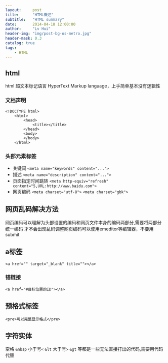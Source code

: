 ```yaml
---
layout:     post
title:      "HTML概述"
subtitle:   "HTML summary"
date:       2014-04-18 12:00:00
author:     "Lv Hui"
header-img: "img/post-bg-os-metro.jpg"
header-mask: 0.3
catalog: true
tags:
    - HTML
---
```


## html

html 超文本标记语言 HyperText Markup language，上手简单基本没有逻辑性

### 文档声明

```
<!DOCTYPE html>
	<html>
		<head>
			<title></title>
		</head>
		<body>
		</body>
	</html>	
```

### 头部元素标签

- 关键词
`<meta name="keywords" content="...">`
- 描述
`<meta name="description" content="...">`
- 页面指定时间跳转
`<meta http-equiv="refresh" content="5,URL:http://www.baidu.com">`
- 网页编码
`<meta charset="utf-8">`
`<meta charset="gbk">`

## 网页乱码解决方法

网页编码可以理解为头部设置的编码和网页文件本身的编码两部分,需要将两部分统一编码
才不会出现乱码调整网页编码可以使用emeditor等编辑器，不要用submit

## a标签

```
<a href="" target="_blank" title=""></a>
```

### 锚链接

```
<a href="#目标位置的ID"></a>
```

## 预格式标签

```
<pre>可以完整显示格式</pre>
```

## 字符实体

空格 `&nbsp` 小于号`<` `&lt` 大于号`>` `&gt` 等都是一些无法直接打出的代码,需要用代码代替


